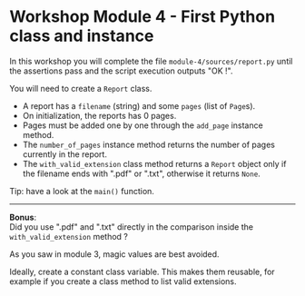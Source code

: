 # Workshop Module 4 - First Python class and instance

In this workshop you will complete the file `module-4/sources/report.py` until the assertions pass
and the script execution outputs "OK !".

You will need to create a `Report` class.
* A report has a `filename` (string) and some `pages` (list of `Page`s).
* On initialization, the reports has 0 pages. 
* Pages must be added one by one through the `add_page` instance method.
* The `number_of_pages` instance method returns the number of pages currently in the report.
* The `with_valid_extension` class method returns a `Report` object only if the filename ends 
with ".pdf" or ".txt", otherwise it returns `None`. 


Tip: have a look at the `main()` function. 




-----


**Bonus**:  
Did you use ".pdf" and ".txt" directly in the comparison inside the `with_valid_extension` method ?  

As you saw in module 3, magic values are best avoided. 

Ideally, create a constant class variable. This makes them reusable, for example if you create a
class method to list valid extensions. 
